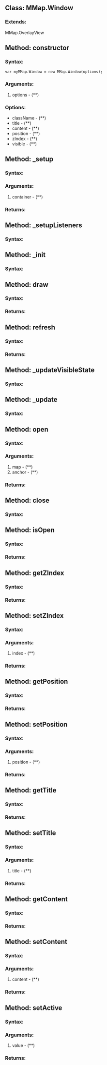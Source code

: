 Class: <a id='mmap.window'>MMap.Window</a>
------------------------------------------



### Extends:

MMap.OverlayView




Method: <a id='constructor'>constructor</a>
--------------------------------------------


### Syntax:

	var myMMap.Window = new MMap.Window(options);

### Arguments:

1. options - (**)

### Options:

* className - (**)
* title - (**)
* content - (**)
* position - (**)
* zIndex - (**)
* visible - (**)


Method: <a id='_setup'>_setup</a>
----------------------------------


### Syntax:



### Arguments:

1. container - (**)

### Returns:





Method: <a id='_setupListeners'>_setupListeners</a>
----------------------------------------------------


### Syntax:




Method: <a id='_init'>_init</a>
--------------------------------


### Syntax:




Method: <a id='draw'>draw</a>
------------------------------


### Syntax:



### Returns:





Method: <a id='refresh'>refresh</a>
------------------------------------


### Syntax:



### Returns:





Method: <a id='_updateVisibleState'>_updateVisibleState</a>
------------------------------------------------------------


### Syntax:




Method: <a id='_update'>_update</a>
------------------------------------


### Syntax:




Method: <a id='open'>open</a>
------------------------------


### Syntax:



### Arguments:

1. map - (**)
2. anchor - (**)

### Returns:





Method: <a id='close'>close</a>
--------------------------------


### Syntax:




Method: <a id='isOpen'>isOpen</a>
----------------------------------


### Syntax:



### Returns:





Method: <a id='getZIndex'>getZIndex</a>
----------------------------------------


### Syntax:



### Returns:





Method: <a id='setZIndex'>setZIndex</a>
----------------------------------------


### Syntax:



### Arguments:

1. index - (**)

### Returns:





Method: <a id='getPosition'>getPosition</a>
--------------------------------------------


### Syntax:



### Returns:





Method: <a id='setPosition'>setPosition</a>
--------------------------------------------


### Syntax:



### Arguments:

1. position - (**)

### Returns:





Method: <a id='getTitle'>getTitle</a>
--------------------------------------


### Syntax:



### Returns:





Method: <a id='setTitle'>setTitle</a>
--------------------------------------


### Syntax:



### Arguments:

1. title - (**)

### Returns:





Method: <a id='getContent'>getContent</a>
------------------------------------------


### Syntax:



### Returns:





Method: <a id='setContent'>setContent</a>
------------------------------------------


### Syntax:



### Arguments:

1. content - (**)

### Returns:





Method: <a id='setActive'>setActive</a>
----------------------------------------


### Syntax:



### Arguments:

1. value - (**)

### Returns:




